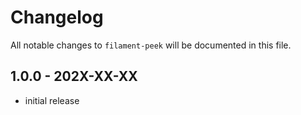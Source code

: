 # Changelog

All notable changes to `filament-peek` will be documented in this file.

## 1.0.0 - 202X-XX-XX

- initial release
